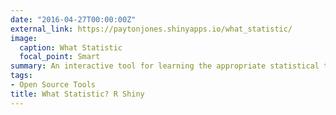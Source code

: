```yaml
---
date: "2016-04-27T00:00:00Z"
external_link: https://paytonjones.shinyapps.io/what_statistic/
image:
  caption: What Statistic
  focal_point: Smart
summary: An interactive tool for learning the appropriate statistical testing methods in R. 
tags:
- Open Source Tools
title: What Statistic? R Shiny
---
```

